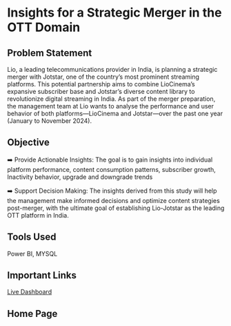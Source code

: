 # Insights for a Strategic Merger in the OTT Domain


## Problem Statement

Lio, a leading telecommunications provider in India, is planning a strategic merger with Jotstar, one of the country’s most prominent streaming platforms. 
This potential partnership aims to combine LioCinema’s expansive subscriber base and Jotstar’s diverse content library to revolutionize digital streaming in India.
As part of the merger preparation, the management team at Lio wants to analyse the performance and user behavior of both platforms—LioCinema and Jotstar—over the past one year (January to November 2024).

## Objective

➡️ Provide Actionable Insights: The goal is to gain insights into individual platform performance, content consumption patterns, subscriber growth, Inactivity behavior, upgrade and downgrade trends

➡️ Support Decision Making: The insights derived from this study will help the management make informed decisions and optimize content strategies post-merger, with the ultimate goal of establishing Lio-Jotstar as the leading OTT platform in India.

## Tools Used 

Power BI, MYSQL

## Important Links

 [Live Dashboard](https://app.powerbi.com/view?r=eyJrIjoiODQ1OThjNjQtMDlmYy00YmRhLWJiNmEtZDM5YjQ3M2IxMTI2IiwidCI6ImM2ZTU0OWIzLTVmNDUtNDAzMi1hYWU5LWQ0MjQ0ZGM1YjJjNCJ9&pageName=d28e2edb364d779da234)

 ## Home Page

 

